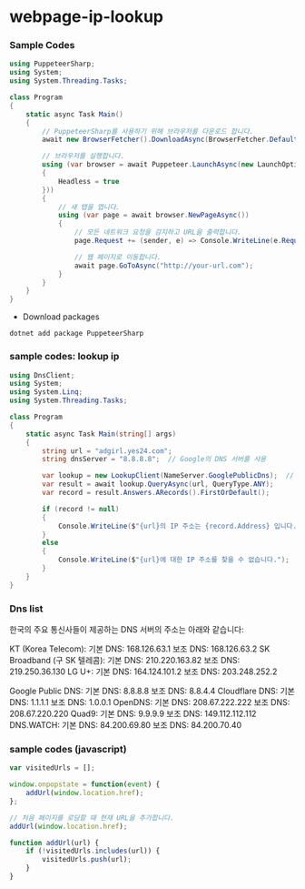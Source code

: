 # webpage-ip-lookup

### Sample Codes
```cs
using PuppeteerSharp;
using System;
using System.Threading.Tasks;

class Program
{
    static async Task Main()
    {
        // PuppeteerSharp를 사용하기 위해 브라우저를 다운로드 합니다.
        await new BrowserFetcher().DownloadAsync(BrowserFetcher.DefaultRevision);

        // 브라우저를 실행합니다.
        using (var browser = await Puppeteer.LaunchAsync(new LaunchOptions
        {
            Headless = true
        }))
        {
            // 새 탭을 엽니다.
            using (var page = await browser.NewPageAsync())
            {
                // 모든 네트워크 요청을 감지하고 URL을 출력합니다.
                page.Request += (sender, e) => Console.WriteLine(e.Request.Url);

                // 웹 페이지로 이동합니다.
                await page.GoToAsync("http://your-url.com");
            }
        }
    }
}

```

- Download packages
```
dotnet add package PuppeteerSharp
```

### sample codes: lookup ip
```cs
using DnsClient;
using System;
using System.Linq;
using System.Threading.Tasks;

class Program
{
    static async Task Main(string[] args)
    {
        string url = "adgirl.yes24.com";
        string dnsServer = "8.8.8.8";  // Google의 DNS 서버를 사용

        var lookup = new LookupClient(NameServer.GooglePublicDns);  // Google의 DNS 서버를 사용
        var result = await lookup.QueryAsync(url, QueryType.ANY);
        var record = result.Answers.ARecords().FirstOrDefault();

        if (record != null)
        {
            Console.WriteLine($"{url}의 IP 주소는 {record.Address} 입니다.");
        }
        else
        {
            Console.WriteLine($"{url}에 대한 IP 주소를 찾을 수 없습니다.");
        }
    }
}

```

### Dns list
한국의 주요 통신사들이 제공하는 DNS 서버의 주소는 아래와 같습니다:

KT (Korea Telecom):
기본 DNS: 168.126.63.1
보조 DNS: 168.126.63.2
SK Broadband (구 SK 텔레콤):
기본 DNS: 210.220.163.82
보조 DNS: 219.250.36.130
LG U+:
기본 DNS: 164.124.101.2
보조 DNS: 203.248.252.2

Google Public DNS:
기본 DNS: 8.8.8.8
보조 DNS: 8.8.4.4
Cloudflare DNS:
기본 DNS: 1.1.1.1
보조 DNS: 1.0.0.1
OpenDNS:
기본 DNS: 208.67.222.222
보조 DNS: 208.67.220.220
Quad9:
기본 DNS: 9.9.9.9
보조 DNS: 149.112.112.112
DNS.WATCH:
기본 DNS: 84.200.69.80
보조 DNS: 84.200.70.40

### sample codes (javascript)
```javascript
var visitedUrls = [];

window.onpopstate = function(event) {
    addUrl(window.location.href);
};

// 처음 페이지를 로딩할 때 현재 URL을 추가합니다.
addUrl(window.location.href);

function addUrl(url) {
    if (!visitedUrls.includes(url)) {
        visitedUrls.push(url);
    }
}
```
